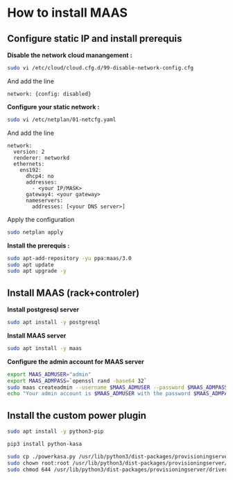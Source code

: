 How to install MAAS
====================


Configure static IP and install prerequis
---------------------
**Disable the network cloud manangement :**
```bash
sudo vi /etc/cloud/cloud.cfg.d/99-disable-network-config.cfg
```
And add the line 
```vim
network: {config: disabled}
```

**Configure your static network :**
```bash
sudo vi /etc/netplan/01-netcfg.yaml
```
And add the line 
```vim
network:
  version: 2
  renderer: networkd
  ethernets:
    ens192:
      dhcp4: no
      addresses:
        - <your IP/MASK>
      gateway4: <your gateway>
      nameservers:
        addresses: [<your DNS server>]
```
Apply the configuration
```bash
sudo netplan apply
```
**Install the prerequis :**
```bash
sudo apt-add-repository -yu ppa:maas/3.0
sudo apt update
sudo apt upgrade -y
```

Install MAAS (rack+controler)
---------------------
**Install postgresql server**
```bash
sudo apt install -y postgresql
```
**Install MAAS server**
```bash
sudo apt install -y maas
```
**Configure the admin account for MAAS server**
```bash
export MAAS_ADMUSER="admin"
export MAAS_ADMPASS=`openssl rand -base64 32`
sudo maas createadmin --username $MAAS_ADMUSER --password $MAAS_ADMPASS --email "admin@exemple.com"
echo "Your admin account is $MAAS_ADMUSER with the password $MAAS_ADMPASS, don't lose it"
```

Install the custom power plugin
---------------------
```bash
sudo apt install -y python3-pip
```
```bash
pip3 install python-kasa
```
```bash
sudo cp ./powerkasa.py /usr/lib/python3/dist-packages/provisioningserver/drivers/power/
sudo chown root:root /usr/lib/python3/dist-packages/provisioningserver/drivers/power/powerkasa.py
sudo chmod 644 /usr/lib/python3/dist-packages/provisioningserver/drivers/power/powerkasa.py
```
```
